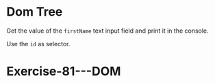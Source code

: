 # Dom Tree

Get the value of the `firstName` text input field and print it in the console.

Use the `id` as selector.
# Exercise-81---DOM
